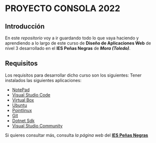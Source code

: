 # **PROYECTO CONSOLA 2022**
 ## Introducción
  En este _repositorio_ voy a ir guardando todo lo que vaya haciendo y aprendiendo a lo largo de este curso de **Diseño de Aplicaciones Web** de nivel 3 desarrollado en el **IES Peñas Negras** de **_Mora (Toledo)_**.

## Requisitos
 Los requisitos para desarrollar dicho curso son los siguientes:
 Tener instalados las siguientes aplicaciones:
 - [NotePad](https://notepad-plus-plus.org/downloads/)
- [Visual Studio Code](https://code.visualstudio.com/download)
- [Virtual Box](https://www.virtualbox.org/wiki/Downloads)
- [Ubuntu](https://www.virtualbox.org/wiki/Downloads)
- [Pointlinux](http://pointlinux.org/download.html?version=3.2&flavour=mate&suite=full&arch=32&direct=true)
- [Git](https://git-scm.com/download/win)
- [Dotnet Sdk](https://dotnet.microsoft.com/en-us/download/dotnet/3.1)
- [Visual Studio Community](https://visualstudio.microsoft.com/es/vs/community/)

Si quieres consultar más, consulta _la página web_ del [**IES Peñas Negras**](http://ies-pnegras.centros.castillalamancha.es/)
